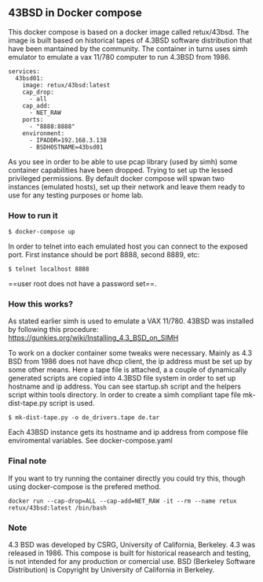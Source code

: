 ## 43BSD in Docker compose

This docker compose is based on a docker image called retux/43bsd. The image is built based on historical
tapes of 4.3BSD software distribution that have been mantained by the community.
The container in turns uses simh emulator to emulate a vax 11/780 computer to run 4.3BSD from 1986.

```
services:
  43bsd01:
    image: retux/43bsd:latest 
    cap_drop: 
      - all
    cap_add:
      - NET_RAW
    ports:
      - "8888:8888"
    environment:
      - IPADDR=192.168.3.138
      - BSDHOSTNAME=43bsd01
```

As you see in order to be able to use pcap library (used by simh) some container capabilities have been dropped.
Trying to set up the lessed privileged permissions.
By default docker compose will spwan two instances (emulated hosts), set up their network and leave them ready to use
for any testing purposes or home lab.

### How to run it

```
$ docker-compose up
```

In order to telnet into each emulated host you can connect to the exposed port. First instance should be port 8888, second
8889, etc:

```
$ telnet localhost 8888
```


==user root does not have a password set==.

### How this works?

As stated earlier simh is used to emulate a VAX 11/780.
43BSD was installed by following this procedure: https://gunkies.org/wiki/Installing_4.3_BSD_on_SIMH

To work on a docker container some tweaks were necessary. Mainly as 4.3 BSD from 1986 does not have dhcp client, the ip
address must be set up by some other means. Here a tape file is attached, a a couple of dynamically generated scripts
are copied into 4.3BSD file system in order to set up hostname and ip address.
You can see startup.sh script and the helpers script within tools directory.
In order to create a simh compliant tape file mk-dist-tape.py script is used.

```
$ mk-dist-tape.py -o de_drivers.tape de.tar

```
Each 43BSD instance gets its hostname and ip address from compose file enviromental variables. See docker-compose.yaml


### Final note

If you want to try running the container directly you could try this, though using docker-compose is the prefered method.

```
docker run --cap-drop=ALL --cap-add=NET_RAW -it --rm --name retux retux/43bsd:latest /bin/bash
```

### Note

4.3 BSD was developed by CSRG, University of California, Berkeley.
4.3 was released in 1986.
This compose is built for historical reasearch and testing, is not intended for any production or comercial use.
BSD (Berkeley Software Distribution) is Copyright by University of California in Berkeley.

